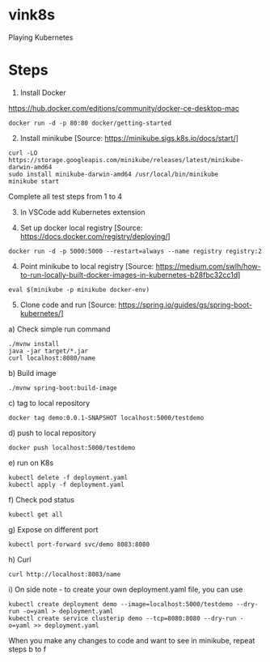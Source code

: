 # vink8s
Playing Kubernetes


# Steps
1. Install Docker

https://hub.docker.com/editions/community/docker-ce-desktop-mac

```
docker run -d -p 80:80 docker/getting-started
```

2. Install minikube [Source: https://minikube.sigs.k8s.io/docs/start/]

```
curl -LO https://storage.googleapis.com/minikube/releases/latest/minikube-darwin-amd64
sudo install minikube-darwin-amd64 /usr/local/bin/minikube
minikube start
```

Complete all test steps from 1 to 4

3. In VSCode add Kubernetes extension

4. Set up docker local registry [Source: https://docs.docker.com/registry/deploying/]

```
docker run -d -p 5000:5000 --restart=always --name registry registry:2
```

4. Point minikube to local registry [Source: https://medium.com/swlh/how-to-run-locally-built-docker-images-in-kubernetes-b28fbc32cc1d]

```
eval $(minikube -p minikube docker-env)
```

5. Clone code and run [Source: https://spring.io/guides/gs/spring-boot-kubernetes/]

a)
Check simple run command
```
./mvnw install
java -jar target/*.jar
curl localhost:8080/name
```

b)
Build image
```
./mvnw spring-boot:build-image  
```

c)
tag to local repository
```
docker tag demo:0.0.1-SNAPSHOT localhost:5000/testdemo
```

d)
push to local repository
```
docker push localhost:5000/testdemo
```

e)
run on K8s
```
kubectl delete -f deployment.yaml
kubectl apply -f deployment.yaml
```

f)
Check pod status
```
kubectl get all
```

g)
Expose on different port
```
kubectl port-forward svc/demo 8083:8080
```

h)
Curl
```
curl http://localhost:8083/name
```


i)
On side note - to create your own deployment.yaml file, you can use
```
kubectl create deployment demo --image=localhost:5000/testdemo --dry-run -o=yaml > deployment.yaml
kubectl create service clusterip demo --tcp=8080:8080 --dry-run -o=yaml >> deployment.yaml
```

When you make any changes to code and want to see in minikube, repeat steps b to f